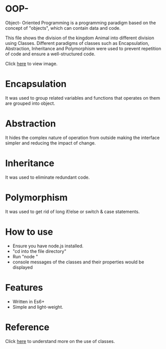 # OOP-

Object- Oriented Programming is a programming paradigm based on the concept of "objects", which can contain data and code.

This file shows the division of the kingdom Animal into different division using Classes. Different paradigms of classes such as Encapsulation, Abstraction, Inheritance and Polymorphism were used to prevent repetition of code and ensure a well-structured code.

Click [here](https://drive.google.com/file/d/1UCtmEzIWmbxghWuZ0YqGEO0Y6GCDujky/view?usp=drivesdk) to view image.

# Encapsulation 
It was used to group related variables and functions that operates on them are grouped into object.

# Abstraction
It hides the complex nature of operation from outside making the interface simpler and reducing the impact of change.

# Inheritance 
It was used to eliminate redundant code.

# Polymorphism
It was used to get rid of long if/else or switch & case statements.

# How to use
* Ensure you have node.js installed.
* "cd into the file directory"
* Run "node <filename>"
* console messages of the classes and their properties would be displayed

# Features
* Written in Es6+
* Simple and light-weight.

# Reference 
Click [here](https://javascript.info/class) to understand more on the use of classes.
